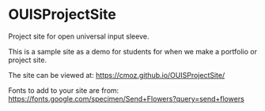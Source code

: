 # OUISProjectSite
 Project site for open universal input sleeve.
 
 This is a sample site as a demo for students for when we make a portfolio or project site. 
 
 The site can be viewed at: https://cmoz.github.io/OUISProjectSite/ 
 
 Fonts to add to your site are from: https://fonts.google.com/specimen/Send+Flowers?query=send+flowers 
